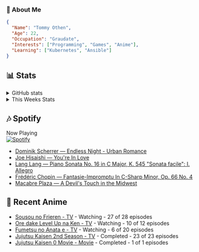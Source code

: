 ### 👋 About Me
```json
{
  "Name": "Tommy Othen",
  "Age": 22,
  "Occupation": "Graudate",
  "Interests": ["Programming", "Games", "Anime"],
  "Learning": ["Kubernetes", "Ansible"]
}
```

## 📊 Stats
<details>
  <summary>GitHub stats</summary>
  <a href="https://github.com/anuraghazra/github-readme-stats">
    <img src="https://github-readme-stats.vercel.app/api?username=tommyothen&show_icons=true&count_private=true&hide=prs,issues">
  </a>
</details>

<details>
  <summary>This Weeks Stats</summary>
  <a href="https://github.com/anuraghazra/github-readme-stats">
    <img src="https://github-readme-stats.vercel.app/api/wakatime?username=tommyothen&cache_seconds=1800&custom_title=Top%20Languages">
  </a>
</details>

## 🎶 Spotify
Now Playing\
[![Spotify](https://novatorem-dasushiasian.vercel.app/api/spotify)](https://open.spotify.com/user/g90805640970)
<!-- LASTFM:START -->
* [Dominik Scherrer — Endless Night - Urban Romance](https://www.last.fm/music/Dominik+Scherrer/_/Endless+Night+-+Urban+Romance)
* [Joe Hisaishi — You&#39;re In Love](https://www.last.fm/music/Joe+Hisaishi/_/You%27re+In+Love)
* [Lang Lang — Piano Sonata No. 16 in C Major, K. 545 &quot;Sonata facile&quot;: I. Allegro](https://www.last.fm/music/Lang+Lang/_/Piano+Sonata+No.+16+in+C+Major,+K.+545+%22Sonata+facile%22:+I.+Allegro)
* [Frédéric Chopin — Fantasie-Impromptu In C-Sharp Minor, Op. 66 No. 4](https://www.last.fm/music/Fr%C3%A9d%C3%A9ric+Chopin/_/Fantasie-Impromptu+In+C-Sharp+Minor,+Op.+66+No.+4)
* [Macabre Plaza — A Devil&#39;s Touch in the Midwest](https://www.last.fm/music/Macabre+Plaza/_/A+Devil%27s+Touch+in+the+Midwest)<!-- LASTFM:END -->

## 🗻 Recent Anime
<!-- ANIME-LIST:START -->
* [Sousou no Frieren - TV](https://myanimelist.net/anime/52991/Sousou_no_Frieren) - Watching - 27 of 28 episodes
* [Ore dake Level Up na Ken - TV](https://myanimelist.net/anime/52299/Ore_dake_Level_Up_na_Ken) - Watching - 10 of 12 episodes
* [Fumetsu no Anata e - TV](https://myanimelist.net/anime/41025/Fumetsu_no_Anata_e) - Watching - 6 of 20 episodes
* [Jujutsu Kaisen 2nd Season - TV](https://myanimelist.net/anime/51009/Jujutsu_Kaisen_2nd_Season) - Completed - 23 of 23 episodes
* [Jujutsu Kaisen 0 Movie - Movie](https://myanimelist.net/anime/48561/Jujutsu_Kaisen_0_Movie) - Completed - 1 of 1 episodes<!-- ANIME-LIST:END -->
